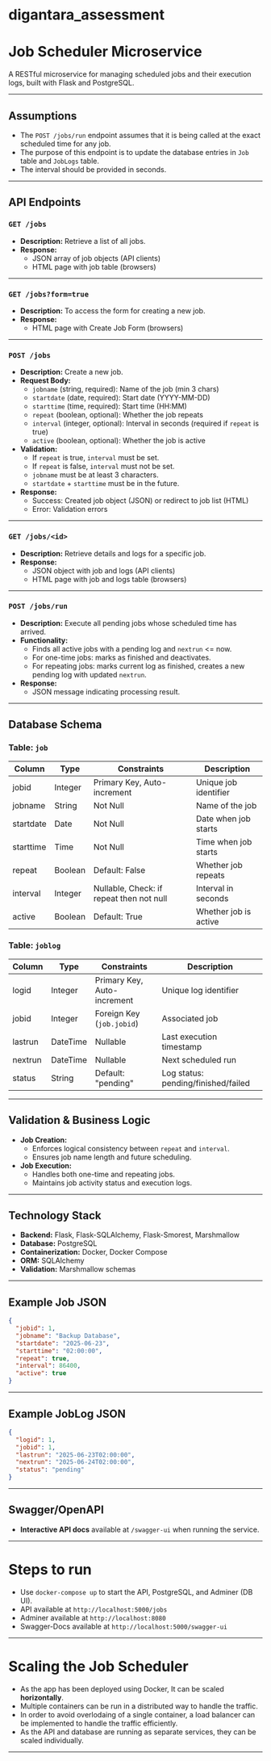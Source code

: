 # digantara_assessment

# Job Scheduler Microservice

A RESTful microservice for managing scheduled jobs and their execution logs, built with Flask and PostgreSQL.

---

## Assumptions

- The `POST /jobs/run` endpoint assumes that it is being called at the exact scheduled time for any job.
- The purpose of this endpoint is to update the database entries in `Job` table and `JobLogs` table.
- The interval should be provided in seconds.

---

## API Endpoints

### `GET /jobs`

- **Description:** Retrieve a list of all jobs.
- **Response:**
  - JSON array of job objects (API clients)
  - HTML page with job table (browsers)

---

### `GET /jobs?form=true`

- **Description:** To access the form for creating a new job.
- **Response:**
  - HTML page with Create Job Form (browsers)

---

### `POST /jobs`

- **Description:** Create a new job.
- **Request Body:**
  - `jobname` (string, required): Name of the job (min 3 chars)
  - `startdate` (date, required): Start date (YYYY-MM-DD)
  - `starttime` (time, required): Start time (HH:MM)
  - `repeat` (boolean, optional): Whether the job repeats
  - `interval` (integer, optional): Interval in seconds (required if `repeat` is true)
  - `active` (boolean, optional): Whether the job is active
- **Validation:**
  - If `repeat` is true, `interval` must be set.
  - If `repeat` is false, `interval` must not be set.
  - `jobname` must be at least 3 characters.
  - `startdate` + `starttime` must be in the future.
- **Response:**
  - Success: Created job object (JSON) or redirect to job list (HTML)
  - Error: Validation errors

---

### `GET /jobs/<id>`

- **Description:** Retrieve details and logs for a specific job.
- **Response:**
  - JSON object with job and logs (API clients)
  - HTML page with job and logs table (browsers)

---

### `POST /jobs/run`

- **Description:** Execute all pending jobs whose scheduled time has arrived.
- **Functionality:**
  - Finds all active jobs with a pending log and `nextrun` <= now.
  - For one-time jobs: marks as finished and deactivates.
  - For repeating jobs: marks current log as finished, creates a new pending log with updated `nextrun`.
- **Response:**
  - JSON message indicating processing result.

---

## Database Schema

### Table: `job`

| Column    | Type    | Constraints                              | Description           |
| --------- | ------- | ---------------------------------------- | --------------------- |
| jobid     | Integer | Primary Key, Auto-increment              | Unique job identifier |
| jobname   | String  | Not Null                                 | Name of the job       |
| startdate | Date    | Not Null                                 | Date when job starts  |
| starttime | Time    | Not Null                                 | Time when job starts  |
| repeat    | Boolean | Default: False                           | Whether job repeats   |
| interval  | Integer | Nullable, Check: if repeat then not null | Interval in seconds   |
| active    | Boolean | Default: True                            | Whether job is active |

### Table: `joblog`

| Column  | Type     | Constraints                 | Description                         |
| ------- | -------- | --------------------------- | ----------------------------------- |
| logid   | Integer  | Primary Key, Auto-increment | Unique log identifier               |
| jobid   | Integer  | Foreign Key (`job.jobid`)   | Associated job                      |
| lastrun | DateTime | Nullable                    | Last execution timestamp            |
| nextrun | DateTime | Nullable                    | Next scheduled run                  |
| status  | String   | Default: "pending"          | Log status: pending/finished/failed |

---

## Validation & Business Logic

- **Job Creation:**
  - Enforces logical consistency between `repeat` and `interval`.
  - Ensures job name length and future scheduling.
- **Job Execution:**
  - Handles both one-time and repeating jobs.
  - Maintains job activity status and execution logs.

---

## Technology Stack

- **Backend:** Flask, Flask-SQLAlchemy, Flask-Smorest, Marshmallow
- **Database:** PostgreSQL
- **Containerization:** Docker, Docker Compose
- **ORM:** SQLAlchemy
- **Validation:** Marshmallow schemas

---

## Example Job JSON

```json
{
  "jobid": 1,
  "jobname": "Backup Database",
  "startdate": "2025-06-23",
  "starttime": "02:00:00",
  "repeat": true,
  "interval": 86400,
  "active": true
}
```

---

## Example JobLog JSON

```json
{
  "logid": 1,
  "jobid": 1,
  "lastrun": "2025-06-23T02:00:00",
  "nextrun": "2025-06-24T02:00:00",
  "status": "pending"
}
```

---

## Swagger/OpenAPI

- **Interactive API docs** available at `/swagger-ui` when running the service.

---

# Steps to run

- Use `docker-compose up` to start the API, PostgreSQL, and Adminer (DB UI).
- API available at `http://localhost:5000/jobs`
- Adminer available at `http://localhost:8080`
- Swagger-Docs available at `http://localhost:5000/swagger-ui`

---

# Scaling the Job Scheduler

- As the app has been deployed using Docker, It can be scaled **horizontally**.
- Multiple containers can be run in a distributed way to handle the traffic.
- In order to avoid overlodaing of a single container, a load balancer can be implemented to handle the traffic efficiently.
- As the API and database are running as separate services, they can be scaled individually.

---
